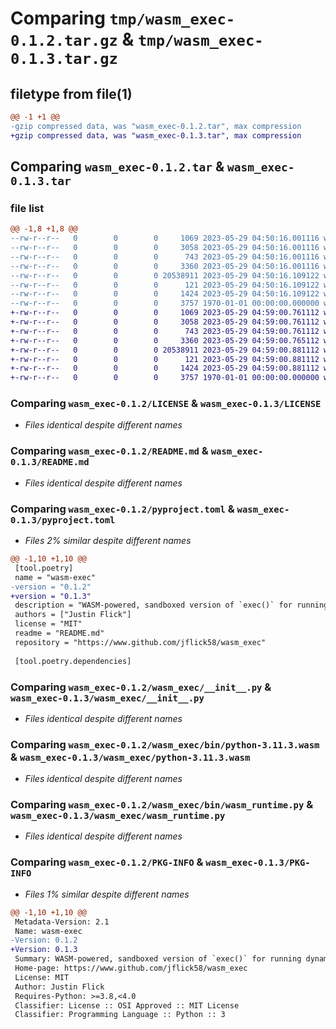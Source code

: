 # Comparing `tmp/wasm_exec-0.1.2.tar.gz` & `tmp/wasm_exec-0.1.3.tar.gz`

## filetype from file(1)

```diff
@@ -1 +1 @@
-gzip compressed data, was "wasm_exec-0.1.2.tar", max compression
+gzip compressed data, was "wasm_exec-0.1.3.tar", max compression
```

## Comparing `wasm_exec-0.1.2.tar` & `wasm_exec-0.1.3.tar`

### file list

```diff
@@ -1,8 +1,8 @@
--rw-r--r--   0        0        0     1069 2023-05-29 04:50:16.001116 wasm_exec-0.1.2/LICENSE
--rw-r--r--   0        0        0     3058 2023-05-29 04:50:16.001116 wasm_exec-0.1.2/README.md
--rw-r--r--   0        0        0      743 2023-05-29 04:50:16.001116 wasm_exec-0.1.2/pyproject.toml
--rw-r--r--   0        0        0     3360 2023-05-29 04:50:16.001116 wasm_exec-0.1.2/wasm_exec/__init__.py
--rw-r--r--   0        0        0 20538911 2023-05-29 04:50:16.109122 wasm_exec-0.1.2/wasm_exec/bin/python-3.11.3.wasm
--rw-r--r--   0        0        0      121 2023-05-29 04:50:16.109122 wasm_exec-0.1.2/wasm_exec/bin/python-3.11.3.wasm.sha256sum
--rw-r--r--   0        0        0     1424 2023-05-29 04:50:16.109122 wasm_exec-0.1.2/wasm_exec/bin/wasm_runtime.py
--rw-r--r--   0        0        0     3757 1970-01-01 00:00:00.000000 wasm_exec-0.1.2/PKG-INFO
+-rw-r--r--   0        0        0     1069 2023-05-29 04:59:00.761112 wasm_exec-0.1.3/LICENSE
+-rw-r--r--   0        0        0     3058 2023-05-29 04:59:00.761112 wasm_exec-0.1.3/README.md
+-rw-r--r--   0        0        0      743 2023-05-29 04:59:00.761112 wasm_exec-0.1.3/pyproject.toml
+-rw-r--r--   0        0        0     3360 2023-05-29 04:59:00.765112 wasm_exec-0.1.3/wasm_exec/__init__.py
+-rw-r--r--   0        0        0 20538911 2023-05-29 04:59:00.881112 wasm_exec-0.1.3/wasm_exec/python-3.11.3.wasm
+-rw-r--r--   0        0        0      121 2023-05-29 04:59:00.881112 wasm_exec-0.1.3/wasm_exec/python-3.11.3.wasm.sha256sum
+-rw-r--r--   0        0        0     1424 2023-05-29 04:59:00.881112 wasm_exec-0.1.3/wasm_exec/wasm_runtime.py
+-rw-r--r--   0        0        0     3757 1970-01-01 00:00:00.000000 wasm_exec-0.1.3/PKG-INFO
```

### Comparing `wasm_exec-0.1.2/LICENSE` & `wasm_exec-0.1.3/LICENSE`

 * *Files identical despite different names*

### Comparing `wasm_exec-0.1.2/README.md` & `wasm_exec-0.1.3/README.md`

 * *Files identical despite different names*

### Comparing `wasm_exec-0.1.2/pyproject.toml` & `wasm_exec-0.1.3/pyproject.toml`

 * *Files 2% similar despite different names*

```diff
@@ -1,10 +1,10 @@
 [tool.poetry]
 name = "wasm-exec"
-version = "0.1.2"
+version = "0.1.3"
 description = "WASM-powered, sandboxed version of `exec()` for running dynamic code."
 authors = ["Justin Flick"]
 license = "MIT"
 readme = "README.md"
 repository = "https://www.github.com/jflick58/wasm_exec"
 
 [tool.poetry.dependencies]
```

### Comparing `wasm_exec-0.1.2/wasm_exec/__init__.py` & `wasm_exec-0.1.3/wasm_exec/__init__.py`

 * *Files identical despite different names*

### Comparing `wasm_exec-0.1.2/wasm_exec/bin/python-3.11.3.wasm` & `wasm_exec-0.1.3/wasm_exec/python-3.11.3.wasm`

 * *Files identical despite different names*

### Comparing `wasm_exec-0.1.2/wasm_exec/bin/wasm_runtime.py` & `wasm_exec-0.1.3/wasm_exec/wasm_runtime.py`

 * *Files identical despite different names*

### Comparing `wasm_exec-0.1.2/PKG-INFO` & `wasm_exec-0.1.3/PKG-INFO`

 * *Files 1% similar despite different names*

```diff
@@ -1,10 +1,10 @@
 Metadata-Version: 2.1
 Name: wasm-exec
-Version: 0.1.2
+Version: 0.1.3
 Summary: WASM-powered, sandboxed version of `exec()` for running dynamic code.
 Home-page: https://www.github.com/jflick58/wasm_exec
 License: MIT
 Author: Justin Flick
 Requires-Python: >=3.8,<4.0
 Classifier: License :: OSI Approved :: MIT License
 Classifier: Programming Language :: Python :: 3
```

